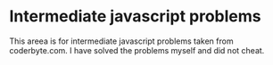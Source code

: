 # Intermediate javascript problems

This areea is for intermediate javascript problems taken from coderbyte.com.
I have solved the problems myself and did not cheat.